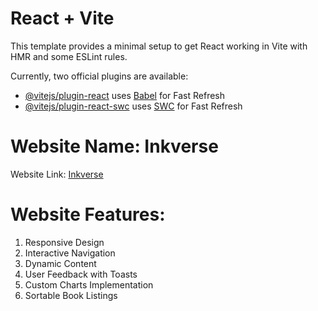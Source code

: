 # React + Vite

This template provides a minimal setup to get React working in Vite with HMR and some ESLint rules.

Currently, two official plugins are available:

- [@vitejs/plugin-react](https://github.com/vitejs/vite-plugin-react/blob/main/packages/plugin-react/README.md) uses [Babel](https://babeljs.io/) for Fast Refresh
- [@vitejs/plugin-react-swc](https://github.com/vitejs/vite-plugin-react-swc) uses [SWC](https://swc.rs/) for Fast Refresh

<h1>Website Name: Inkverse</h1>

<be>

Website Link: <a href="https://inkverse-react-app.netlify.app/">Inkverse</a>

<be>

<h1>Website Features:</h1>

<be>

<ol>
  <li>Responsive Design</li>
  <li>Interactive Navigation</li>
  <li>Dynamic Content</li>
  <li>User Feedback with Toasts</li>
  <li>Custom Charts Implementation</li>
  <li>Sortable Book Listings</li>
</ol>

